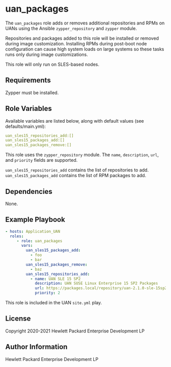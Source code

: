 uan_packages
=========

The `uan_packages` role adds or removes additional repositories and RPMs on UANs
using the Ansible `zypper_repository` and `zypper` module.

Repositories and packages added to this role will be installed or removed during
image customization. Installing RPMs during post-boot node configuration can
cause high system loads on large systems so these tasks runs only during image
customizations.

This role will only run on SLES-based nodes.

Requirements
------------

Zypper must be installed.

Role Variables
--------------

Available variables are listed below, along with default values (see defaults/main.yml):

```yaml
uan_sles15_repositories_add:[]
uan_sles15_packages_add:[]
uan_sles15_packages_remove:[]
```

This role uses the `zypper_repository` module. The `name`, `description`, `url`, and
`priority` fields are supported.

`uan_sles15_repositories_add` contains the list of repositories to add.
`uan_sles15_packages_add` contains the list of RPM packages to add.

Dependencies
------------

None.

Example Playbook
----------------

```yaml
- hosts: Application_UAN
  roles:
     - role: uan_packages
       vars:
         uan_sles15_packages_add:
           - foo
           - bar
         uan_sles15_packages_remove:
           - baz
         uan_sles15_repositories_add:
           - name: UAN SLE 15 SP2
             description: UAN SUSE Linux Enterprise 15 SP2 Packages
             url: https://packages.local/repository/uan-2.1.0-sle-15sp2
             priority: 2
```

This role is included in the UAN `site.yml` play.

License
-------

Copyright 2020-2021 Hewlett Packard Enterprise Development LP

Author Information
------------------

Hewlett Packard Enterprise Development LP
